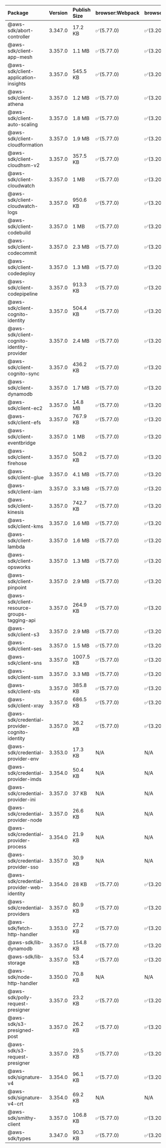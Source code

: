 | Package | Version | Publish Size | browser:Webpack | browser:Rollup | browser:EsBuild |
| :------ | :------ | :----------- | :------ | :----- | :------- |
|@aws-sdk/abort-controller|3.347.0|17.2 KB|✅(5.77.0)|✅(3.20.2)|✅(0.17.15)|
|@aws-sdk/client-app-mesh|3.357.0|1.1 MB|✅(5.77.0)|✅(3.20.2)|✅(0.17.15)|
|@aws-sdk/client-application-insights|3.357.0|545.5 KB|✅(5.77.0)|✅(3.20.2)|✅(0.17.15)|
|@aws-sdk/client-athena|3.357.0|1.2 MB|✅(5.77.0)|✅(3.20.2)|✅(0.17.15)|
|@aws-sdk/client-auto-scaling|3.357.0|1.8 MB|✅(5.77.0)|✅(3.20.2)|✅(0.17.15)|
|@aws-sdk/client-cloudformation|3.357.0|1.9 MB|✅(5.77.0)|✅(3.20.2)|✅(0.17.15)|
|@aws-sdk/client-cloudhsm-v2|3.357.0|357.5 KB|✅(5.77.0)|✅(3.20.2)|✅(0.17.15)|
|@aws-sdk/client-cloudwatch|3.357.0|1 MB|✅(5.77.0)|✅(3.20.2)|✅(0.17.15)|
|@aws-sdk/client-cloudwatch-logs|3.357.0|950.6 KB|✅(5.77.0)|✅(3.20.2)|✅(0.17.15)|
|@aws-sdk/client-codebuild|3.357.0|1 MB|✅(5.77.0)|✅(3.20.2)|✅(0.17.15)|
|@aws-sdk/client-codecommit|3.357.0|2.3 MB|✅(5.77.0)|✅(3.20.2)|✅(0.17.15)|
|@aws-sdk/client-codedeploy|3.357.0|1.3 MB|✅(5.77.0)|✅(3.20.2)|✅(0.17.15)|
|@aws-sdk/client-codepipeline|3.357.0|913.3 KB|✅(5.77.0)|✅(3.20.2)|✅(0.17.15)|
|@aws-sdk/client-cognito-identity|3.357.0|504.4 KB|✅(5.77.0)|✅(3.20.2)|✅(0.17.15)|
|@aws-sdk/client-cognito-identity-provider|3.357.0|2.4 MB|✅(5.77.0)|✅(3.20.2)|✅(0.17.15)|
|@aws-sdk/client-cognito-sync|3.357.0|436.2 KB|✅(5.77.0)|✅(3.20.2)|✅(0.17.15)|
|@aws-sdk/client-dynamodb|3.357.0|1.7 MB|✅(5.77.0)|✅(3.20.2)|✅(0.17.15)|
|@aws-sdk/client-ec2|3.357.0|14.8 MB|✅(5.77.0)|✅(3.20.2)|✅(0.17.15)|
|@aws-sdk/client-efs|3.357.0|767.9 KB|✅(5.77.0)|✅(3.20.2)|✅(0.17.15)|
|@aws-sdk/client-eventbridge|3.357.0|1 MB|✅(5.77.0)|✅(3.20.2)|✅(0.17.15)|
|@aws-sdk/client-firehose|3.357.0|508.2 KB|✅(5.77.0)|✅(3.20.2)|✅(0.17.15)|
|@aws-sdk/client-glue|3.357.0|4.1 MB|✅(5.77.0)|✅(3.20.2)|✅(0.17.15)|
|@aws-sdk/client-iam|3.357.0|3.3 MB|✅(5.77.0)|✅(3.20.2)|✅(0.17.15)|
|@aws-sdk/client-kinesis|3.357.0|742.7 KB|✅(5.77.0)|✅(3.20.2)|✅(0.17.15)|
|@aws-sdk/client-kms|3.357.0|1.6 MB|✅(5.77.0)|✅(3.20.2)|✅(0.17.15)|
|@aws-sdk/client-lambda|3.357.0|1.6 MB|✅(5.77.0)|✅(3.20.2)|✅(0.17.15)|
|@aws-sdk/client-opsworks|3.357.0|1.3 MB|✅(5.77.0)|✅(3.20.2)|✅(0.17.15)|
|@aws-sdk/client-pinpoint|3.357.0|2.9 MB|✅(5.77.0)|✅(3.20.2)|✅(0.17.15)|
|@aws-sdk/client-resource-groups-tagging-api|3.357.0|264.9 KB|✅(5.77.0)|✅(3.20.2)|✅(0.17.15)|
|@aws-sdk/client-s3|3.357.0|2.9 MB|✅(5.77.0)|✅(3.20.2)|✅(0.17.15)|
|@aws-sdk/client-ses|3.357.0|1.5 MB|✅(5.77.0)|✅(3.20.2)|✅(0.17.15)|
|@aws-sdk/client-sns|3.357.0|1007.5 KB|✅(5.77.0)|✅(3.20.2)|✅(0.17.15)|
|@aws-sdk/client-ssm|3.357.0|3.3 MB|✅(5.77.0)|✅(3.20.2)|✅(0.17.15)|
|@aws-sdk/client-sts|3.357.0|385.8 KB|✅(5.77.0)|✅(3.20.2)|✅(0.17.15)|
|@aws-sdk/client-xray|3.357.0|686.5 KB|✅(5.77.0)|✅(3.20.2)|✅(0.17.15)|
|@aws-sdk/credential-provider-cognito-identity|3.357.0|36.2 KB|✅(5.77.0)|✅(3.20.2)|✅(0.17.15)|
|@aws-sdk/credential-provider-env|3.353.0|17.3 KB|N/A|N/A|N/A|
|@aws-sdk/credential-provider-imds|3.354.0|50.4 KB|N/A|N/A|N/A|
|@aws-sdk/credential-provider-ini|3.357.0|37 KB|N/A|N/A|N/A|
|@aws-sdk/credential-provider-node|3.357.0|26.6 KB|N/A|N/A|N/A|
|@aws-sdk/credential-provider-process|3.354.0|21.9 KB|N/A|N/A|N/A|
|@aws-sdk/credential-provider-sso|3.357.0|30.9 KB|N/A|N/A|N/A|
|@aws-sdk/credential-provider-web-identity|3.354.0|28 KB|✅(5.77.0)|✅(3.20.2)|✅(0.17.15)|
|@aws-sdk/credential-providers|3.357.0|80.9 KB|✅(5.77.0)|✅(3.20.2)|✅(0.17.15)|
|@aws-sdk/fetch-http-handler|3.353.0|27.2 KB|✅(5.77.0)|✅(3.20.2)|✅(0.17.15)|
|@aws-sdk/lib-dynamodb|3.357.0|154.8 KB|✅(5.77.0)|✅(3.20.2)|✅(0.17.15)|
|@aws-sdk/lib-storage|3.357.0|53.4 KB|✅(5.77.0)|✅(3.20.2)|✅(0.17.15)|
|@aws-sdk/node-http-handler|3.350.0|70.8 KB|N/A|N/A|N/A|
|@aws-sdk/polly-request-presigner|3.357.0|23.2 KB|✅(5.77.0)|✅(3.20.2)|✅(0.17.15)|
|@aws-sdk/s3-presigned-post|3.357.0|26.2 KB|✅(5.77.0)|✅(3.20.2)|✅(0.17.15)|
|@aws-sdk/s3-request-presigner|3.357.0|29.5 KB|✅(5.77.0)|✅(3.20.2)|✅(0.17.15)|
|@aws-sdk/signature-v4|3.354.0|96.1 KB|✅(5.77.0)|✅(3.20.2)|✅(0.17.15)|
|@aws-sdk/signature-v4-crt|3.354.0|69.2 KB|N/A|N/A|N/A|
|@aws-sdk/smithy-client|3.357.0|106.8 KB|✅(5.77.0)|✅(3.20.2)|✅(0.17.15)|
|@aws-sdk/types|3.347.0|90.3 KB|✅(5.77.0)|✅(3.20.2)|✅(0.17.15)|
